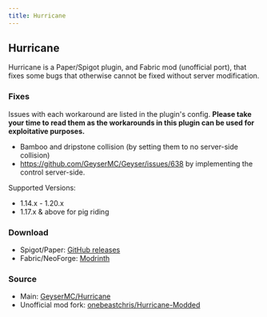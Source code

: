 ```yaml
---
title: Hurricane
---
```


## Hurricane

Hurricane is a Paper/Spigot plugin, and Fabric mod (unofficial port), that fixes some bugs that otherwise cannot be fixed without server modification. 

### Fixes
Issues with each workaround are listed in the plugin's config. **Please take your time to read them as the workarounds in this plugin can be used for exploitative purposes.**

- Bamboo and dripstone collision (by setting them to no server-side collision)
- https://github.com/GeyserMC/Geyser/issues/638 by implementing the control server-side.

Supported Versions:
- 1.14.x - 1.20.x
- 1.17.x & above for pig riding

### Download
- Spigot/Paper: [GitHub releases](https://github.com/GeyserMC/Hurricane/releases)
- Fabric/NeoForge: [Modrinth](https://modrinth.com/mod/hurricane/versions)

### Source
- Main: [GeyserMC/Hurricane](https://github.com/GeyserMC/Hurricane)
- Unofficial mod fork: [onebeastchris/Hurricane-Modded](https://github.com/onebeastchris/Hurricane-Modded)